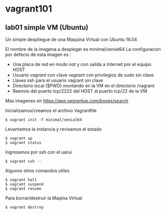 # vagrant101

## lab01 simple VM (Ubuntu)
Un simple despliegue de una Maquina Virtual con Ubuntu 16.04

El nombre de la imagena a desplegar es minimal/xenial64
La configuracion por defecto de esta imagen es :
* Una placa de red en modo *nat* y con salida a Internet por el equipo HOST
* Usuario *vagrant* con clave *vagrant* con privilegios de sudo sin clave
* Llaves ssh para el usuario vagrant sin clave
* Directorio local ($PWD) montando en la VM en el directorio /vagrant
* Reenvio del puerto tcp/2222 del HOST al puerto tcp/22 de la VM

Mas imagenes en https://app.vagrantup.com/boxes/search

Inicializamos/creamos el archivo Vagrantfile 
```
$ vagrant init -f minimal/xenial64
```

Levantamos la instancia y revisamos el estado
```
$ vagrant up
$ vagrant status
```

Ingresamos por ssh con el uarui
```
$ vagrant ssh --
```

Algunos otros comandos utiles
```
$ vagrant halt
$ vagrant suspend
$ vagrant resume
```

Para borrar/destruir la Maqina Virtual
```
$ vagrant destroy
```

